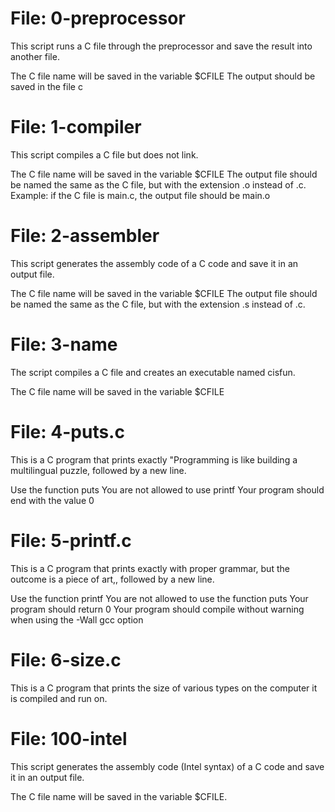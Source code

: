 # File: 0-preprocessor
This script runs a C file through the preprocessor and save the result into another file.

The C file name will be saved in the variable $CFILE
The output should be saved in the file c
# File: 1-compiler
This script compiles a C file but does not link.

The C file name will be saved in the variable $CFILE
The output file should be named the same as the C file, but with the extension .o instead of .c.
Example: if the C file is main.c, the output file should be main.o
# File: 2-assembler
This script generates the assembly code of a C code and save it in an output file.

The C file name will be saved in the variable $CFILE
The output file should be named the same as the C file, but with the extension .s instead of .c.
# File: 3-name
The script compiles a C file and creates an executable named cisfun.

The C file name will be saved in the variable $CFILE
# File: 4-puts.c
This is a C program that prints exactly "Programming is like building a multilingual puzzle, followed by a new line.

Use the function puts
You are not allowed to use printf
Your program should end with the value 0
# File: 5-printf.c
This is a C program that prints exactly with proper grammar, but the outcome is a piece of art,, followed by a new line.

Use the function printf
You are not allowed to use the function puts
Your program should return 0
Your program should compile without warning when using the -Wall gcc option
# File: 6-size.c
This is a C program that prints the size of various types on the computer it is compiled and run on.
# File: 100-intel
This script generates the assembly code (Intel syntax) of a C code and save it in an output file.

The C file name will be saved in the variable $CFILE. 
